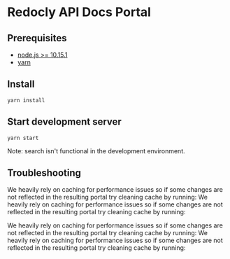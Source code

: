 # Redocly API Docs Portal

## Prerequisites


- [node.js >= 10.15.1](https://nodejs.org/en/)
- [yarn](https://yarnpkg.com/en/)


## Install
    yarn install

## Start development server
    yarn start
Note: search isn't functional in the development environment.

## Troubleshooting

We heavily rely on caching for performance issues so if some changes are not reflected in the resulting portal try cleaning cache by running:
We heavily rely on caching for performance issues so if some changes are not reflected in the resulting portal try cleaning cache by running:


We heavily rely on caching for performance issues so if some changes are not reflected in the resulting portal try cleaning cache by running:
We heavily rely on caching for performance issues so if some changes are not reflected in the resulting portal try cleaning cache by running:




